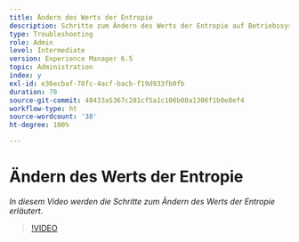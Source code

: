 ```yaml
---
title: Ändern des Werts der Entropie
description: Schritte zum Ändern des Werts der Entropie auf Betriebssystemebene
type: Troubleshooting
role: Admin
level: Intermediate
version: Experience Manager 6.5
topic: Administration
index: y
exl-id: e36ecbaf-78fc-4acf-bacb-f19d933fb0fb
duration: 78
source-git-commit: 48433a5367c281cf5a1c106b08a1306f1b0e8ef4
workflow-type: ht
source-wordcount: '38'
ht-degree: 100%

---
```


# Ändern des Werts der Entropie

*In diesem Video werden die Schritte zum Ändern des Werts der Entropie erläutert.*

>[!VIDEO](https://video.tv.adobe.com/v/335494?quality=12&learn=on)
